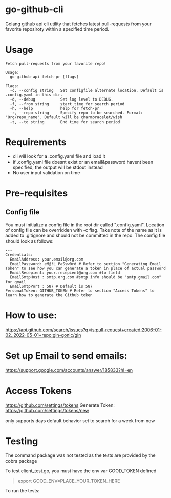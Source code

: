 # go-github-cli
Golang github api cli utility that fetches latest pull-requests from your favorite reposiroty within a specified time period.

# Usage
```
Fetch pull-requests from your favorite repo!

Usage:
  go-github-api fetch-pr [flags]

Flags:
  -c, --config string   Set configfile alternate location. Default is .config.yaml in this dir.
  -d, --debug           Set log level to DEBUG.
  -f, --from string     start time for search period
  -h, --help            help for fetch-pr
  -r, --repo string     Specify repo to be searched. Format: "Org/repo_name". Default will be charmbracelet/wish
  -t, --to string       End time for search period
  ```

# Requirements
- cli will look for a .config.yaml file and load it
- if .config.yaml file doesnt exist or an email&password havent been specified, the output will be stdout instead
- No user input validation on time 


# Pre-requisites
## Config file
You must initialize a config file in the root dir called ".config.yaml". Location of config file can be overridden with -c flag. Take note of the name as it is added to .gitignore and should not be committed in the repo. The config file should look as follows:
```
---
Credentials:
  EmailAddress: your.email@org.com
  EmailPassword: eM@!L_PaSsw0rd # Refer to section "Generating Email Token" to see how you can generate a token in place of actual password  
  EmailRecepient: your.recepient@org.com #to field
  EmailSmtpHost : smtp.org.com #smtp info should be "smtp.gmail.com" for gmail
  EmailSmtpPort : 587 # Default is 587 
PersonalToken: GITHUB_TOKEN # Refer to section "Access Tokens" to learn how to generate the Github token
```
# How to use:
https://api.github.com/search/issues?q=is:pull-request+created:2006-01-02..2022-05-01+repo:gin-gonic/gin

# Set up Email to send emails:
https://support.google.com/accounts/answer/185833?hl=en


# Access Tokens
https://github.com/settings/tokens
Generate Token:
https://github.com/settings/tokens/new


only supports days
default behavior set to search for a week from now


# Testing
The command package was not tested as the tests are provided by the cobra package

To test client_test.go, you must have the env var GOOD_TOKEN defined 
> export GOOD_ENV=PLACE_YOUR_TOKEN_HERE

To run the tests:
